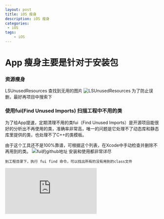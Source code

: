 ```yaml
---
layout: post
title: iOS 瘦身 
description: iOS 瘦身  
categories:
 - iOS 
tags:
    - iOS 
---
```


# App 瘦身主要是针对于安装包

### 资源瘦身
LSUnusedResources 查找到无用的图片
![LSUnusedResources](https://github.com/tinymind/LSUnusedResources)
为了防止误删，最好再项目中搜索下

### 使用fui(Find Unused Imports) 扫描工程中不用的类
为了给App提速，定期清理不用的类fui（Find Unused Imports）是开源项目能很好的分析出不再使用的类，准确率非常高，唯一的问题是它处理不了动态库和静态库里提供的类，也处理不了C++的类模板。

由于这个工具还不是100%靠谱，可根据这个列表，在Xcode中手动检查并删除不再用到的类。
![fui的github地址](https://github.com/dblock/fui)
安装和使用都非常详尽

```
到工程目录下，执行 fui find 命令，可以找出所有的没有用到的class文件
```

![参考](https://www.cnblogs.com/wdsunny/p/7486617.html)
